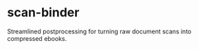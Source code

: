 scan-binder
===========

Streamlined postprocessing for turning raw document scans into compressed ebooks.
